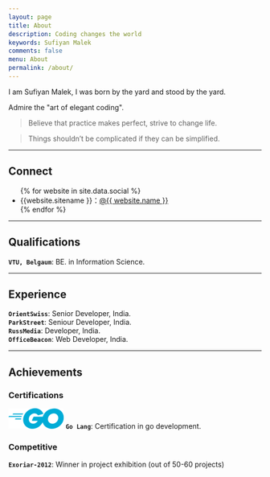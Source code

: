 ```yaml
---
layout: page
title: About
description: Coding changes the world
keywords: Sufiyan Malek
comments: false
menu: About
permalink: /about/
---
```


I am Sufiyan Malek, I was born by the yard and stood by the yard.

Admire the "art of elegant coding".

> Believe that practice makes perfect, strive to change life.


> Things shouldn’t be complicated if they can be simplified.

***

## Connect

<ul>
{% for website in site.data.social %}
<li>{{website.sitename }}：<a href="{{ website.url }}" target="_blank">@{{ website.name }}</a></li>
{% endfor %}
<!-- {% if site.url contains 'sufimalek' %}
<li>
微信公众号：<br />
<img style="height:192px;width:192px;border:1px solid lightgrey;" src="{{ site.url }}/assets/images/qrcode.jpg" alt="闷骚的程序员" />
</li>
{% endif %} -->
</ul>

<!-- *** -->

<!-- ## Skills

{% for skill in site.data.skills %}
### {{ skill.name }}
<div class="btn-inline">
{% for keyword in skill.keywords %}
<button class="btn btn-outline" type="button">{{ keyword }}</button>
{% endfor %}
</div>
{% endfor %} -->


***

## Qualifications

**`VTU, Belgaum`**: BE. in Information Science.

***

## Experience
**`OrientSwiss`**: Senior Developer, India.  
**`ParkStreet`**: Seniour Developer, India.  
**`RussMedia`**: Developer, India.  
**`OfficeBeacon`**: Web Developer, India.  


***

## Achievements

### Certifications
![Alt](/assets/images/golang_.png) **`Go Lang`**: Certification in go development.  


### Competitive

**`Exoriar-2012`**: Winner in project exhibition (out of 50-60 projects)